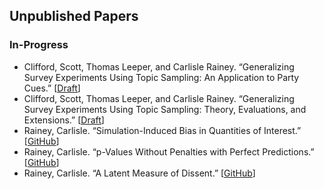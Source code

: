 ## Unpublished Papers

### In-Progress

- Clifford, Scott, Thomas Leeper, and Carlisle Rainey. “Generalizing Survey Experiments Using Topic Sampling: An Application to Party Cues.” [[Draft](https://www.dropbox.com/s/ng0pdkvef7xgadt/manuscript_blind.docx?dl=0)]
- Clifford, Scott, Thomas Leeper, and Carlisle Rainey. “Generalizing Survey Experiments Using Topic Sampling: Theory, Evaluations, and Extensions.” [[Draft](https://www.dropbox.com/s/r1qp09i9xo76p7n/gte-details.pdf?dl=0)]
- Rainey, Carlisle. “Simulation-Induced Bias in Quantities of Interest.” [[GitHub](https://github.com/carlislerainey/unnecessary/blob/reduce-to-note/doc/unnecessary.pdf)]
- Rainey, Carlisle. “p-Values Without Penalties with Perfect Predictions.” [[GitHub](https://github.com/carlislerainey/wilks/)]
- Rainey, Carlisle. “A Latent Measure of Dissent.” [[GitHub](https://github.com/carlislerainey/latent-dissent/)]
